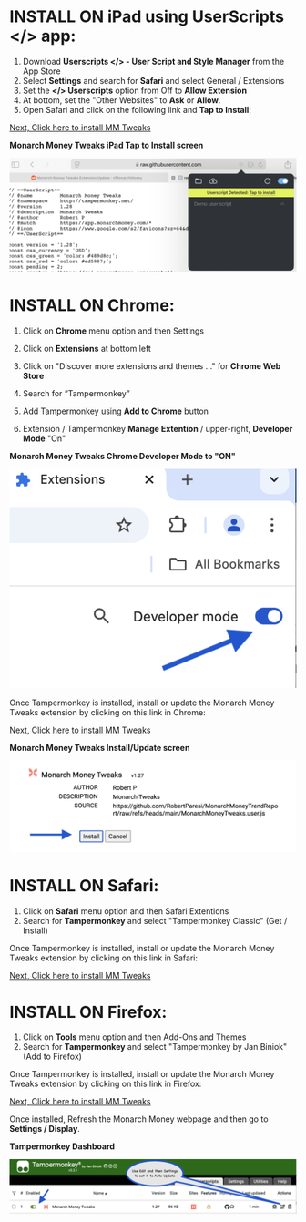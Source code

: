 # INSTALL ON iPad using UserScripts </> app:

1. Download **Userscripts </> - User Script and Style Manager** from the App Store
2. Select **Settings** and search for **Safari** and select General / Extensions
3. Set the **</> Userscripts** option from Off to **Allow Extension**
4. At bottom, set the "Other Websites" to **Ask** or **Allow**.
5. Open Safari and click on the following link and **Tap to Install**:

[Next, Click here to install MM Tweaks](https://github.com/RobertParesi/MonarchMoneyTrendReport/raw/refs/heads/main/MonarchMoneyTweaks.user.js)


**Monarch Money Tweaks iPad Tap to Install screen**

![Settings](/images/MM_iPad1.PNG)



# INSTALL ON Chrome:

1. Click on **Chrome** menu option and then Settings
2. Click on **Extensions** at bottom left
3. Click on "Discover more extensions and themes …" for **Chrome Web Store**
4. Search for “Tampermonkey”
5. Add Tampermonkey using **Add to Chrome** button

6. Extension / Tampermonkey **Manage Extention** / upper-right, **Developer Mode** "On"

**Monarch Money Tweaks Chrome Developer Mode to "ON"**

![Settings](/images/MM_Chrome2.png)

Once Tampermonkey is installed, install or update the Monarch Money Tweaks extension by clicking on this link in Chrome:

[Next, Click here to install MM Tweaks](https://github.com/RobertParesi/MonarchMoneyTrendReport/raw/refs/heads/main/MonarchMoneyTweaks.user.js)


**Monarch Money Tweaks Install/Update screen**

![Settings](/images/MM_Chrome3.png)


# INSTALL ON Safari:

1. Click on **Safari** menu option and then Safari Extentions
2. Search for **Tampermonkey** and select "Tampermonkey Classic" (Get / Install)
   
Once Tampermonkey is installed, install or update the Monarch Money Tweaks extension by clicking on this link in Safari:

[Next, Click here to install MM Tweaks](https://github.com/RobertParesi/MonarchMoneyTrendReport/raw/refs/heads/main/MonarchMoneyTweaks.user.js)


# INSTALL ON Firefox:

1. Click on **Tools** menu option and then Add-Ons and Themes
2. Search for **Tampermonkey** and select "Tampermonkey by Jan Biniok" (Add to Firefox)
   
Once Tampermonkey is installed, install or update the Monarch Money Tweaks extension by clicking on this link in Firefox:

[Next, Click here to install MM Tweaks](https://github.com/RobertParesi/MonarchMoneyTrendReport/raw/refs/heads/main/MonarchMoneyTweaks.user.js)


Once installed, Refresh the Monarch Money webpage and then go to **Settings / Display**.

**Tampermonkey Dashboard**

![Settings](/images/MM_Chrome1.png)


